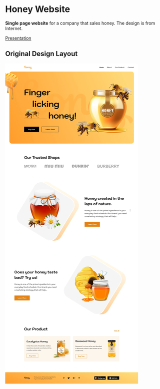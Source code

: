 # Honey Website

**Single page website** for a company that sales honey. The design is from Internet.

[Presentation](https://alexey96may.github.io/Honey-website/build/)

## Original Design Layout

![Alt-Original Design Layout](/design.webp)
